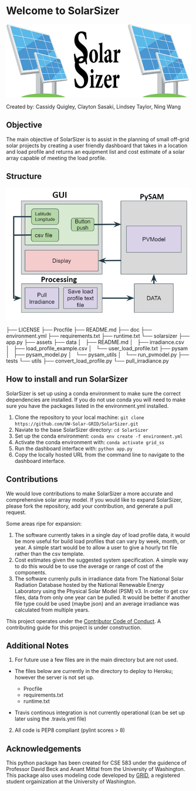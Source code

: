 # Welcome to SolarSizer

<img src="doc/SolarSizerLogo.png" width="705.54" height="200" />

Created by: Cassidy Quigley, Clayton Sasaki, Lindsey Taylor, Ning Wang

## Objective

The main objective of SolarSizer is to assist in the planning of small off-grid solar projects by creating a user friendly dashboard that takes in a location and load profile and returns an equipment list and cost estimate of a solar array capable of meeting the load profile.

## Structure

![Example diagram](doc/solarsizer_flow.PNG)

├── LICENSE
├── Procfile
├── README.md
├── doc
├── environment.yml
├── requirements.txt
├── runtime.txt
└── solarsizer
    ├── app.py
    ├── assets
    ├── data
    │   ├── README.md
    │   ├── irradiance.csv
    │   ├── load_profile_example.csv
    │   └── user_load_profile.txt
    ├── pysam
    │   ├── pysam_model.py
    │   └── pysam_utils
    │       └── run_pvmodel.py
    ├── tests
    └── utils
        ├── convert_load_profile.py
        └── pull_irradiance.py

## How to install and run SolarSizer

SolarSizer is set up using a conda environment to make sure the correct dependencies are installed. If you do not use conda you will need to make sure you have the packages listed in the environment.yml installed.

1. Clone the repository to your local machine: `git clone https://github.com/UW-Solar-GRID/SolarSizer.git`
2. Naviate to the base SolarSizer directory: `cd SolarSizer`
3. Set up the conda environment: `conda env create -f environment.yml`
4. Activate the conda environment with: `conda activate grid_ss`
5. Run the dashboard interface with: `python app.py` 
6. Copy the locally hosted URL from the command line to navigate to the dashboard interface.

## Contributions

We would love contributions to make SolarSizer a more accurate and comprehensive solar array model. If you would like to expand SolarSizer, please fork the repository, add your contribution, and generate a pull request. 

Some areas ripe for expansion: 
1) The software currently takes in a single day of load profile data, it would be more useful for build load profiles that can vary by week, month, or year. A simple start would be to allow a user to give a hourly txt file rather than the csv template.
2) Cost estimates given the suggested system specification. A simple way to do this would be to use the average or range of cost of the components.
3) The software currenly pulls in irradiance data from The National Solar Radiation Database hosted by the National Renewable Energy Laboratory using the Physical Solar Model (PSM) v3. In order to get csv files, data from only one year can be pulled. It would be better if another file type could be used (maybe json) and an average irradiance was calculated from multiple years.

This project operates under the [Contributor Code of Conduct](https://www.contributor-covenant.org/version/1/0/0/code-of-conduct/). A contributing guide for this project is under construction. 

## Additional Notes

1) For future use a few files are in the main directory but are not used.

- The files below are currently in the directory to deploy to Heroku; however the server is not set up.
  - Procfile
  - requirements.txt
  - runtime.txt

- Travis continous integration is not currently operational (can be set up later using the .travis.yml file)

2) All code is PEP8 compliant (pylint scores > 8)

## Acknowledgements

This python package has been created for CSE 583 under the guidence of Professor David Beck and Anant Mittal from the University of Washington. This package also uses modeling code developed by [GRID](https://github.com/UW-GRID/PV_sizing), a registered student orgainization at the University of Washington.
